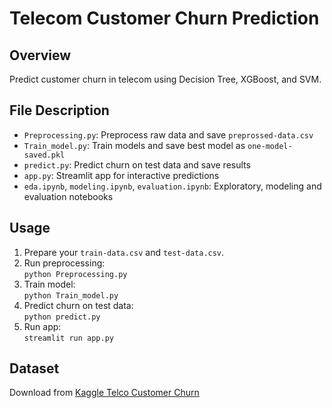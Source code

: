 # Telecom Customer Churn Prediction

## Overview
Predict customer churn in telecom using Decision Tree, XGBoost, and SVM.

## File Description
- `Preprocessing.py`: Preprocess raw data and save `preprossed-data.csv`
- `Train_model.py`: Train models and save best model as `one-model-saved.pkl`
- `predict.py`: Predict churn on test data and save results
- `app.py`: Streamlit app for interactive predictions
- `eda.ipynb`, `modeling.ipynb`, `evaluation.ipynb`: Exploratory, modeling and evaluation notebooks

## Usage
1. Prepare your `train-data.csv` and `test-data.csv`.
2. Run preprocessing:  
   `python Preprocessing.py`
3. Train model:  
   `python Train_model.py`
4. Predict churn on test data:  
   `python predict.py`
5. Run app:  
   `streamlit run app.py`
## Dataset
Download from [Kaggle Telco Customer Churn](https://www.kaggle.com/blastchar/telco-customer-churn)